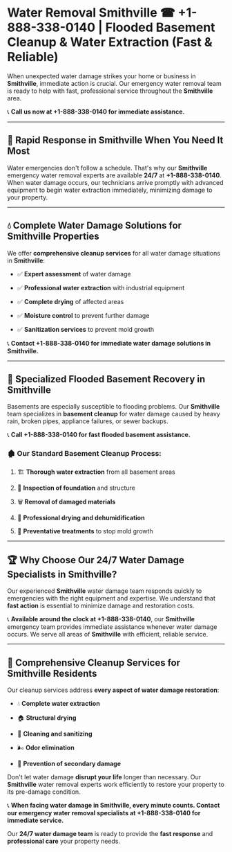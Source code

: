 # Water Removal Smithville ☎ +1-888-338-0140 | Flooded Basement Cleanup & Water Extraction (Fast & Reliable)

When unexpected water damage strikes your home or business in **Smithville**, immediate action is crucial. Our emergency water removal team is ready to help with fast, professional service throughout the **Smithville** area. 

📞 **Call us now at +1-888-338-0140 for immediate assistance.**
---
## 🚀 Rapid Response in Smithville When You Need It Most
Water emergencies don't follow a schedule. That's why our **Smithville** emergency water removal experts are available **24/7** at **+1-888-338-0140**. When water damage occurs, our technicians arrive promptly with advanced equipment to begin water extraction immediately, minimizing damage to your property.
---
## 💧 Complete Water Damage Solutions for Smithville Properties
We offer **comprehensive cleanup services** for all water damage situations in **Smithville**:
- ✅ **Expert assessment** of water damage  
- ✅ **Professional water extraction** with industrial equipment  
- ✅ **Complete drying** of affected areas  
- ✅ **Moisture control** to prevent further damage  
- ✅ **Sanitization services** to prevent mold growth  
📞 **Contact +1-888-338-0140 for immediate water damage solutions in Smithville.**
---
## 🌊 Specialized Flooded Basement Recovery in Smithville
Basements are especially susceptible to flooding problems. Our **Smithville** team specializes in **basement cleanup** for water damage caused by heavy rain, broken pipes, appliance failures, or sewer backups. 
📞 **Call +1-888-338-0140 for fast flooded basement assistance.**
### 🏚️ Our Standard Basement Cleanup Process:
1. 🏗️ **Thorough water extraction** from all basement areas  
2. 🔎 **Inspection of foundation** and structure  
3. 🗑️ **Removal of damaged materials**  
4. 💨 **Professional drying and dehumidification**  
5. 🚫 **Preventative treatments** to stop mold growth  
---
## 🏆 Why Choose Our 24/7 Water Damage Specialists in Smithville?
Our experienced **Smithville** water damage team responds quickly to emergencies with the right equipment and expertise. We understand that **fast action** is essential to minimize damage and restoration costs.
📞 **Available around the clock at +1-888-338-0140**, our **Smithville** emergency team provides immediate assistance whenever water damage occurs. We serve all areas of **Smithville** with efficient, reliable service.
---
## 🧹 Comprehensive Cleanup Services for Smithville Residents
Our cleanup services address **every aspect of water damage restoration**:
- 💧 **Complete water extraction**  
- 🏠 **Structural drying**  
- 🧼 **Cleaning and sanitizing**  
- 🌬️ **Odor elimination**  
- 🚫 **Prevention of secondary damage**  
Don't let water damage **disrupt your life** longer than necessary. Our **Smithville** water removal experts work efficiently to restore your property to its pre-damage condition.
📞 **When facing water damage in Smithville, every minute counts. Contact our emergency water removal specialists at +1-888-338-0140 for immediate service.**
Our **24/7 water damage team** is ready to provide the **fast response** and **professional care** your property needs.
